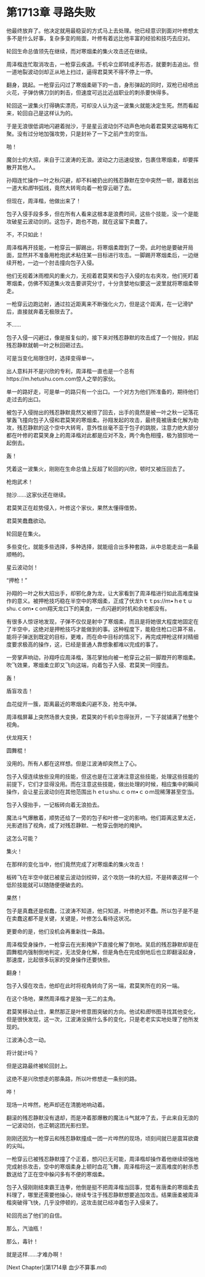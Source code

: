 # 第1713章 寻路失败

他最终放弃了。他决定就用最稳妥的方式马上去处理。他已经意识到面对叶修想太多不是什么好事，复杂多变的局面，叶修有着远比他丰富的经验和技巧去应对。

轮回生命总值领先在继续，而对寒烟柔的集火攻击还在继续。

周泽楷连忙取消攻击，一枪穿云疾退。千机伞立即转成矛形态，就要刺击追出。但一道地裂波动剑却正从地上扫过，逼得君莫笑不得不停上一停。

翻身，跳起。一枪穿云闪过了寒烟柔砸下的一击，身形弹起的同时，双枪已经喷出火花，子弹仿佛刀剑的刺击，但速度可远比近战职业的刺杀要快得多。

轮回这一波集火打得确实漂亮，可却没人认为这一波集火就能决定生死。然而看起来，轮回自己是这样认为的。

于是无浪很低调地闪避着抛沙，于是星云波动剑不动声色地向着君莫笑这端略有汇聚。没有过分地加强攻势，只是封补了一下之前产生的空当。

啪！

魔剑士的大招，来自于江波涛的无浪。波动之力迅速绽放，包裹住寒烟柔，却要挥散开其他人。

孙翔连忙操作一叶之秋闪避，却不料被扔出的残忍静默在空中突然一顿，跟着划出一道大和*图*书弧线，竟然大转弯向着一枪穿云砸了去。

但现在，周泽楷，他做出来了！

包子入侵手段多多，但在所有人看来这根本是浪费时间，这些个技能，没一个是能攻破星云波动剑的。这包子，跑也不跑，就在这留下卖蠢了。

不，不只如此！

周泽楷再开技能，一枪穿云一脚踢出，将寒烟柔蹬到了一旁。此时他是要破开局面，显然并不准备用枪炮武术粘住某一目标进行攻击。一脚踢开寒烟柔后，一边继续开枪，一边一个肘击撞向包子入侵。

他们无视着沐雨橙风的重火力，无视着君莫笑和包子入侵的左右夹攻，他们死盯着寒烟柔，仿佛不知道集火攻击要讲究分寸，十分贪婪地似要这一波里就将寒烟柔带走。

一枪穿云边跑边射，通过拉近距离来不断强化火力，但是这个距离，在一记滑铲后，直接就奔着无极限去了。

不……

包子入侵一闪避过，像是报复似的，接下来对残忍静默的攻击成了一个抛投，抓起残忍静默就朝一叶之秋回砸过去。

可是当变化局限住时，选择变得单一。

出人意料并不是兴欣的专利，周泽楷一直也是一个总有https://m.hetushu.com.com惊人之举的家伙。

单一的路好走，可是单一的路只有一个出口。一个对方为他们所准备的，期待他们走过去的出口。

被包子入侵抛出的残忍静默竟然又被捞了回去，出手的竟然是被一叶之秋一记落花掌轰飞撞向包子入侵和君莫笑的寒烟柔。孙翔发起的攻击，最终竟被唐柔化解为助攻，残忍静默的这个空中大转弯，意外性丝毫不亚于包子的跳脱，注意力绝大部分都在叶修的君莫笑身上的周泽楷对此都是应对不及，两个角色相撞，极为狼狈地一起倒去。

轰！

凭着这一波集火，刚刚在生命总值上反超了轮回的兴欣，顿时又被压回去了。

枪炮武术！

抛沙……这家伙还在继续。

君莫笑正在趁势侵入，叶修这个家伙，果然太懂得借势。

君莫笑蠢蠢欲动。

轮回是在集火。

多些变化，就能多些选择，多种选择，就能组合出多种套路，从中总能走出一条最顺畅的。

星云波动剑！

“押枪！”

孙翔的一叶之秋大招出手，却邪化身为龙，让大家看到了周泽楷进行如此高难度操作的意义。被押枪技巧稳在半空中的寒烟柔，正成了伏龙hｔｔps://ｍ•ｈeｔｕshu.ｃoｍ•ｃom翔天龙口下的美食，一点闪避的时机和余地都没有。

有很多人惊讶地发现，子弹不仅仅是射中了寒烟柔，而且是将她很大程度地固定在了半空中，这绝对是押枪技巧才能做到的事。这种程度下，能稳住枪口已算不易，能将子弹送到既定的目标，更难，而在命中目标的情况下，再完成押枪这样对精细度要求极高的操作，这，已经是普通人靠想象都难以完成的事了。

一旁掌声响动，孙翔呼应周泽楷，落花掌拍向被一枪穿云之前一脚蹬开的寒烟柔。吹飞效果，寒烟柔立即又飞向这端，向着包子入侵、君莫笑一同撞去。

轰！

盾盲攻击！

血花绽开一簇，距离最近的寒烟柔闪避不及，抢先中弹。

周泽楷屏幕上突然场景大变换，君莫笑的千机伞忽得张开，一下子就铺满了他整个视角。

伏龙翔天！

圆舞棍！

没用的。所有人都在这样想。但是江波涛却突然上了心。

包子入侵连续放些没用的技能，但这也是在江波涛注意这些技能，处理这些技能的前提下，它们才显得没用。而在注意这些技能，做出处理的时候，相应集中的瞬间操作，会让星云波动剑在其他范围出ｈｅtｕshu.ｃｏm•ｃｏｍ现稀薄甚至空当。

包子入侵抬手，一记板砖向着无浪拍去。

魔法斗气爆散着，顺势还给了一旁的包子和叶修一定的影响。他们距离这里太近，光影遮挡了视角，成了对残忍静默、一枪穿云倒地的掩护。

这怎么可能？

集火！

在那样的变化当中，他们竟然完成了对寒烟柔的集火攻击！

板砖飞在半空中就已被星云波动剑绞碎，这个攻防一体的大招，不是砖袭这样一个低阶技能就可以随随便便破去的。

果然！

包子是真蠢还是假蠢，江波涛不知道，他只知道，叶修绝对不蠢。所以包子是不是在卖蠢这都不是关键，关键是，叶修怎么看待这状况。

更要命的是，他们没机会再重新找一条路。

周泽楷受身操作，一枪穿云在光影掩护下直接化解了倒地。吴启的残忍静默却是在圆舞棍内强制倒地判定，无法受身化解，但是角色在完成倒地后也立即翻滚起身，那速度，比起很多玩家的受身操作还要快些。

翻身！

包子入侵在攻击，他却在此时将视角转向了另一端，君莫笑所在的另一端。

在这个场地，果然周泽楷才是独一无二的主角。

君莫笑移动止住，果然那正是叶修意图突破的方向。他试和*图*书图寻找其他变化，但是很快发现，这一次，江波涛没搞什么多的变化，只是老老实实地处理了他所发现的。

江波涛心念一动。

将计就计吗？

但是这路最终被轮回封上。

这绝不是兴欣想走的那条路，所以叶修想走一条别的路。

哗！

现场一片哗然，枪声却还在清脆地响动着。

翻滚的残忍静默没有退却，而是冲着那爆散的魔法斗气就冲了去，于此来自无浪的一记波动剑，也正朝这团光影扫至。

刚刚还因为一枪穿云和残忍静默撞成一团一片哗然的现场，顷刻间就已是震耳欲聋的尖叫。

一枪穿云已被残忍静默撞了个正着，想闪已无可能，周泽楷却操作着他继续顽强地完成射杀攻击，空中的寒烟柔身上顿时血花飞舞，周泽楷将这一波高难度的射杀悉数送给了正在空中躲闪多有不便的寒烟柔。

包子入侵刚刚结束霸王连拳，他倒是挺不把周泽楷当回事，觉着有唐柔的寒烟柔去料理了，哪里还需要他操心，继续专注于残忍静默想要追加攻击。结果唐柔被周泽楷突破得飞快，几乎没停顿的，这攻击就已经冲着包子入侵来了。

轮回亮出了他们的自信。

那么，汽油瓶！

那么，毒针！

就是这样……才难办啊！



[Next Chapter](第1714章 血少不算事.md)